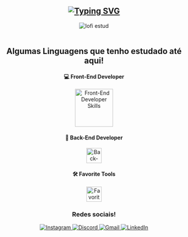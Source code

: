 <div align="center">
  <h2>
    <a href="https://git.io/typing-svg">
      <img src="https://readme-typing-svg.demolab.com?font=Fira+Code&pause=1000&random=false&width=435&lines=Ol%C3%A1%2C+eu+sou+o+Jhonatha+Martins%21" alt="Typing SVG">
    </a>
  </h2>

  <img src="https://github.com/Jotacemartins/Jotacemartins/assets/144477471/328701ea-f5c8-4d53-a2f2-98e90938df4c" alt="lofi estud">
</div>
<br>

<div align="center">
  <h2>Algumas Linguagens que tenho estudado até aqui! </h2>

  <h4><strong>💻 Front-End Developer</strong></h4>
  <img width="100px" src="https://skillicons.dev/icons?i=react,next,javascript,typescript,css,html,git" alt="Front-End Developer Skills">

  <h4><strong>🚪 Back-End Developer</strong></h4>
  <img width="40px" src="https://skillicons.dev/icons?i=nodejs,c#" alt="Back-End Developer Skills">

  <h4><strong>🛠️ Favorite Tools</strong></h4>
  <img width="40px" src="https://skillicons.dev/icons?i=vscode,github,bash,discord" alt="Favorite Tools">
</div>
 
<h3 align="center">Redes sociais!</h3>

<div align="center"> 
  <a href="https://instagram.com/jhonathacm" target="_blank">
    <img src="https://img.shields.io/badge/-Instagram-%23E4405F?style=for-the-badge&logo=instagram&logoColor=white" alt="Instagram">
  </a>
  <a href="" target="_blank">
    <img src="https://img.shields.io/badge/Discord-7289DA?style=for-the-badge&logo=discord&logoColor=white" alt="Discord">
  </a> 
  <a href="mailto:jhonathacem@gmail.com">
    <img src="https://img.shields.io/badge/-Gmail-%23333?style=for-the-badge&logo=gmail&logoColor=white" alt="Gmail">
  </a>
  <a href="https://www.linkedin.com/in/jhonatha-martins/" target="_blank">
    <img src="https://img.shields.io/badge/-LinkedIn-%230077B5?style=for-the-badge&logo=linkedin&logoColor=white" alt="LinkedIn">
  </a>
</div>
